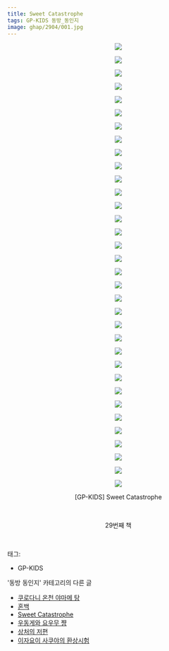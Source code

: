 ```yaml
---
title: Sweet Catastrophe
tags: GP-KIDS 동방_동인지
image: ghap/2904/001.jpg
---
```

<div class="article">
<p style="text-align: center; clear: none; float: none;"><img src="{{ site.nasurl }}/ghap/2904/001.jpg"/></p>
<p style="text-align: center; clear: none; float: none;"><img src="{{ site.nasurl }}/ghap/2904/002.jpg"/></p>
<p style="text-align: center; clear: none; float: none;"><img src="{{ site.nasurl }}/ghap/2904/003.jpg"/></p>
<p style="text-align: center; clear: none; float: none;"><img src="{{ site.nasurl }}/ghap/2904/004.jpg"/></p>
<p style="text-align: center; clear: none; float: none;"><img src="{{ site.nasurl }}/ghap/2904/005.jpg"/></p>
<p style="text-align: center; clear: none; float: none;"><img src="{{ site.nasurl }}/ghap/2904/006.jpg"/></p>
<p style="text-align: center; clear: none; float: none;"><img src="{{ site.nasurl }}/ghap/2904/007.jpg"/></p>
<p style="text-align: center; clear: none; float: none;"><img src="{{ site.nasurl }}/ghap/2904/008.jpg"/></p>
<p style="text-align: center; clear: none; float: none;"><img src="{{ site.nasurl }}/ghap/2904/009.jpg"/></p>
<p style="text-align: center; clear: none; float: none;"><img src="{{ site.nasurl }}/ghap/2904/010.jpg"/></p>
<p style="text-align: center; clear: none; float: none;"><img src="{{ site.nasurl }}/ghap/2904/011.jpg"/></p>
<p style="text-align: center; clear: none; float: none;"><img src="{{ site.nasurl }}/ghap/2904/012.jpg"/></p>
<p style="text-align: center; clear: none; float: none;"><img src="{{ site.nasurl }}/ghap/2904/013.jpg"/></p>
<p style="text-align: center; clear: none; float: none;"><img src="{{ site.nasurl }}/ghap/2904/014.jpg"/></p>
<p style="text-align: center; clear: none; float: none;"><img src="{{ site.nasurl }}/ghap/2904/015.jpg"/></p>
<p style="text-align: center; clear: none; float: none;"><img src="{{ site.nasurl }}/ghap/2904/016.jpg"/></p>
<p style="text-align: center; clear: none; float: none;"><img src="{{ site.nasurl }}/ghap/2904/017.jpg"/></p>
<p style="text-align: center; clear: none; float: none;"><img src="{{ site.nasurl }}/ghap/2904/018.jpg"/></p>
<p style="text-align: center; clear: none; float: none;"><img src="{{ site.nasurl }}/ghap/2904/019.jpg"/></p>
<p style="text-align: center; clear: none; float: none;"><img src="{{ site.nasurl }}/ghap/2904/020.jpg"/></p>
<p style="text-align: center; clear: none; float: none;"><img src="{{ site.nasurl }}/ghap/2904/021.jpg"/></p>
<p style="text-align: center; clear: none; float: none;"><img src="{{ site.nasurl }}/ghap/2904/022.jpg"/></p>
<p style="text-align: center; clear: none; float: none;"><img src="{{ site.nasurl }}/ghap/2904/023.jpg"/></p>
<p style="text-align: center; clear: none; float: none;"><img src="{{ site.nasurl }}/ghap/2904/024.jpg"/></p>
<p style="text-align: center; clear: none; float: none;"><img src="{{ site.nasurl }}/ghap/2904/025.jpg"/></p>
<p style="text-align: center; clear: none; float: none;"><img src="{{ site.nasurl }}/ghap/2904/026.jpg"/></p>
<p style="text-align: center; clear: none; float: none;"><img src="{{ site.nasurl }}/ghap/2904/027.jpg"/></p>
<p style="text-align: center; clear: none; float: none;"><img src="{{ site.nasurl }}/ghap/2904/028.jpg"/></p>
<p style="text-align: center; clear: none; float: none;"><img src="{{ site.nasurl }}/ghap/2904/029.jpg"/></p>
<p style="text-align: center; clear: none; float: none;"><img src="{{ site.nasurl }}/ghap/2904/030.jpg"/></p>
<p style="text-align: center; clear: none; float: none;"><img src="{{ site.nasurl }}/ghap/2904/031.jpg"/></p>
<p style="text-align: center; clear: none; float: none;"><img src="{{ site.nasurl }}/ghap/2904/032.jpg"/></p>
<p style="text-align: center; clear: none; float: none;"><img src="{{ site.nasurl }}/ghap/2904/033.jpg"/></p>
<p style="text-align: center; clear: none; float: none;"><img src="{{ site.nasurl }}/ghap/2904/034.jpg"/></p>
<p style="text-align: center; clear: none; float: none;">[GP-KIDS] Sweet Catastrophe</p>
<p style="text-align: center; clear: none; float: none;"><br/></p>
<p style="text-align: center; clear: none; float: none;">29번째 책</p>
<p><br/></p>
</div><div class="tagTrail">
<p>태그: </p>
<ul>
<li>GP-KIDS</li>
</ul>
</div><div class="another">
<p>'동방 동인지' 카테고리의 다른 글</p>
<ul>
<li><a href="/2016-12-16-ghap_2910">쿠로다니 온천 야마메 탕</a></li>
<li><a href="/2016-12-14-ghap_2905">혼백</a></li>
<li><a href="/2016-12-14-ghap_2904">Sweet Catastrophe</a></li>
<li><a href="/2016-12-14-ghap_2903">우동게와 요우무 쨩</a></li>
<li><a href="/2016-12-14-ghap_2902">상처의 저편</a></li>
<li><a href="/2016-12-14-ghap_2901">이자요이 사쿠야의 환상시험</a></li>
</ul>
</div><div class="cb_module cb_fluid">
<div class="cb_wrt cb_profile">
</div><!-- commentList close -->
</div>